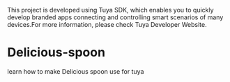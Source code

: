 This project is developed using Tuya SDK, which enables you to quickly develop branded apps connecting and controlling smart scenarios of many devices.For more information, please check Tuya Developer Website.
# Delicious-spoon
learn how to make Delicious spoon use for tuya

